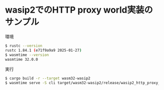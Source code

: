# wasip2でのHTTP proxy world実装のサンプル

環境
```sh
$ rustc --version
rustc 1.84.1 (e71f9a9a9 2025-01-27)
$ wasmtime --version
wasmtime 32.0.0
```

実行
```sh
$ cargo build -r --target wasm32-wasip2
$ wasmtime serve -S cli target/wasm32-wasip2/release/wasip2_http_proxy_sample.wasm
```
